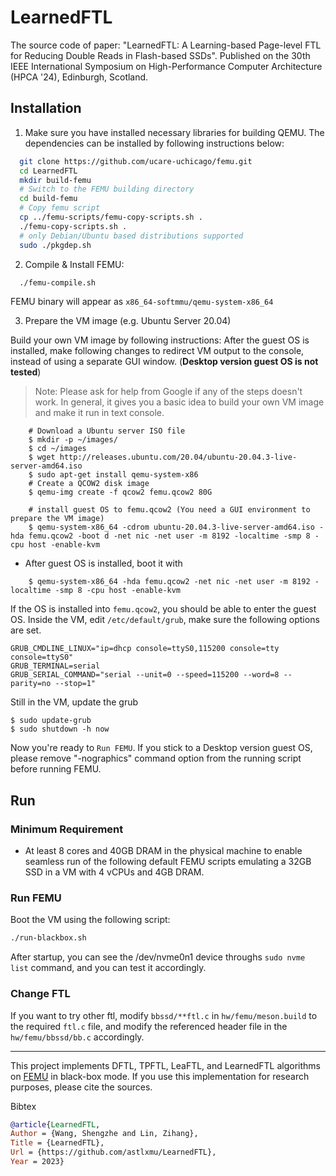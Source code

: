 # LearnedFTL
The source code of paper: "LearnedFTL: A Learning-based Page-level FTL for Reducing Double Reads in Flash-based SSDs". Published on the 30th IEEE International Symposium on High-Performance Computer Architecture (HPCA '24), Edinburgh, Scotland.

## Installation

1. Make sure you have installed necessary libraries for building QEMU. The dependencies can be installed by following instructions below:

```bash
  git clone https://github.com/ucare-uchicago/femu.git
  cd LearnedFTL
  mkdir build-femu
  # Switch to the FEMU building directory
  cd build-femu
  # Copy femu script
  cp ../femu-scripts/femu-copy-scripts.sh .
  ./femu-copy-scripts.sh .
  # only Debian/Ubuntu based distributions supported
  sudo ./pkgdep.sh
```

2. Compile & Install FEMU:

```bash
  ./femu-compile.sh
```
  FEMU binary will appear as ``x86_64-softmmu/qemu-system-x86_64``

3. Prepare the VM image (e.g. Ubuntu Server 20.04)

  Build your own VM image by following instructions:
  After the guest OS is installed, make following changes to redirect VM output
  to the console, instead of using a separate GUI window. (**Desktop version guest OS is not tested**)

> Note: Please ask for help from Google if any of the steps doesn't work. In general, it gives you a basic idea to build your own VM image and make it run in text console.

```
    # Download a Ubuntu server ISO file
    $ mkdir -p ~/images/
    $ cd ~/images
    $ wget http://releases.ubuntu.com/20.04/ubuntu-20.04.3-live-server-amd64.iso
    $ sudo apt-get install qemu-system-x86
	# Create a QCOW2 disk image
    $ qemu-img create -f qcow2 femu.qcow2 80G

    # install guest OS to femu.qcow2 (You need a GUI environment to prepare the VM image)
    $ qemu-system-x86_64 -cdrom ubuntu-20.04.3-live-server-amd64.iso -hda femu.qcow2 -boot d -net nic -net user -m 8192 -localtime -smp 8 -cpu host -enable-kvm

```

  - After guest OS is installed, boot it with

```
    $ qemu-system-x86_64 -hda femu.qcow2 -net nic -net user -m 8192 -localtime -smp 8 -cpu host -enable-kvm
```

If the OS is installed into ``femu.qcow2``, you should be able to enter the guest OS. Inside the VM, edit ``/etc/default/grub``, make sure the following
options are set.


```
GRUB_CMDLINE_LINUX="ip=dhcp console=ttyS0,115200 console=tty console=ttyS0"
GRUB_TERMINAL=serial
GRUB_SERIAL_COMMAND="serial --unit=0 --speed=115200 --word=8 --parity=no --stop=1"
```

Still in the VM, update the grub
   
```
$ sudo update-grub
$ sudo shutdown -h now
```
  
Now you're ready to `Run FEMU`. If you stick to a Desktop version guest OS, please remove "-nographics" command option from the running script before running FEMU.

## Run

### Minimum Requirement

- At least 8 cores and 40GB DRAM in the physical machine to enable seamless run of the following default FEMU scripts emulating a 32GB SSD in a VM with 4 vCPUs and 4GB DRAM.

### Run FEMU

Boot the VM using the following script:

```Bash
./run-blackbox.sh
```

After startup, you can see the /dev/nvme0n1 device throughs ```sudo nvme list``` command, and you can test it accordingly.

### Change FTL

If you want to try other ftl, modify `bbssd/**ftl.c` in `hw/femu/meson.build` to the required `ftl.c` file, and modify the referenced header file in the `hw/femu/bbssd/bb.c` accordingly.

---

This project implements DFTL, TPFTL, LeaFTL, and LearnedFTL algorithms on [FEMU](https://github.com/vtess/FEMU) in black-box mode. If you use this implementation for research purposes, please cite the sources.

Bibtex
```bibtex
@article{LearnedFTL,
Author = {Wang, Shengzhe and Lin, Zihang},
Title = {LearnedFTL},
Url = {https://github.com/astlxmu/LearnedFTL},
Year = 2023}
```